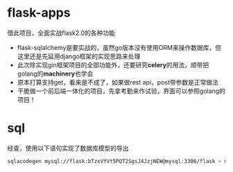 # flask-apps
借此项目，全面实战flask2.0的各种功能

* flask-sqlalchemy是要实战的，虽然go版本没有使用ORM来操作数据库，但这里还是先延用django框架的实现思路来处理
* 此次除实现gin框架项目的全部功能外，还要研究**celery**的用法，顺带把golang的**machinery**也学会
* 原本打算支持get，看来是不成了，如果做rest api，post带参数是正常做法
* 干脆做一个前后端一体化的项目，先拿考勤来作试验，界面可以参照golang的项目！


# sql
经查，使用以下语句实现了数据库模型的导出
```bash
sqlacodegen mysql://flask:bTzxVYVt5PQT2SgsJ4JzjNEW@mysql:3306/flask > models.py
```



